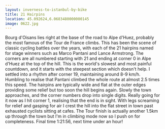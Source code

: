```yaml
---
layout: inverness-to-istanbul-by-bike
title: 21 Hairpins
location: 45.092624,6.0683480000000145
image: 0622.jpg
---
```

Bourg d'Oisans lies right at the base of the road to Alpe d'Huez, probably the most famous of the Tour de France climbs. This has been the scene of classic cycling battles over the years, with each of the 21 hairpins named for stage winners such as Marco Pantani and Lance Armstrong. The corners are all numbered starting with 21 and ending at corner 0 in Alpe d'Huez at the top of the hill. This is the world's slowest and most painful countdown, and it starts with the steepest section which doesn't help. I settled into a rhythm after corner 19, maintaining around 8-9 km/h. Humbling to realise that Pantani climbed the whole route at almost 2.5 times this speed. The hairpins are typically wide and flat at the outer edges providing some relief but too soon the hill begins again. Slowly the town approaches, and the corner numbers drop into single digits. Really going for it now as I hit corner 1, realising that the end is in sight. With legs screaming for relief and gasping for air I crest the hill into the flat street in town past exhausted cyclists sitting at cafes. The Tour finish is actually another 1.5km up through the town but I'm in climbing mode now so I push on for completeness. Final time 1:21:56, next time under an hour!